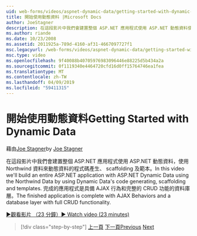 ```yaml
---
uid: web-forms/videos/aspnet-dynamic-data/getting-started-with-dynamic-data
title: 開始使用動態資料 |Microsoft Docs
author: JoeStagner
description: 在這段影片中我們會建置整個 ASP.NET 應用程式使用 ASP.NET 動態資料使用動態資料的程式碼產生，scaffoldi 使用 Northwind 資料...
ms.author: riande
ms.date: 10/23/2008
ms.assetid: 2011925a-789d-4160-af31-4667097727f1
msc.legacyurl: /web-forms/videos/aspnet-dynamic-data/getting-started-with-dynamic-data
msc.type: video
ms.openlocfilehash: 9f40088b40705976983096446e88225d5b434a2a
ms.sourcegitcommit: 0f1119340e4464720cfd16d0ff15764746ea1fea
ms.translationtype: MT
ms.contentlocale: zh-TW
ms.lasthandoff: 04/09/2019
ms.locfileid: "59411315"
---
```

# <a name="getting-started-with-dynamic-data"></a><span data-ttu-id="fab7a-103">開始使用動態資料</span><span class="sxs-lookup"><span data-stu-id="fab7a-103">Getting Started with Dynamic Data</span></span>

<span data-ttu-id="fab7a-104">藉由[Joe Stagner](https://github.com/JoeStagner)</span><span class="sxs-lookup"><span data-stu-id="fab7a-104">by [Joe Stagner](https://github.com/JoeStagner)</span></span>

<span data-ttu-id="fab7a-105">在這段影片中我們會建置整個 ASP.NET 應用程式使用 ASP.NET 動態資料，使用 Northwind 資料來動態資料的程式碼產生、 scaffolding 及範本。</span><span class="sxs-lookup"><span data-stu-id="fab7a-105">In this video we'll build an entire ASP.NET application with ASP.NET Dynamic Data using the Northwind Data by using Dynamic Data's code generating, scaffolding and templates.</span></span> <span data-ttu-id="fab7a-106">完成的應用程式是具備 AJAX 行為和完整的 CRUD 功能的資料庫層。</span><span class="sxs-lookup"><span data-stu-id="fab7a-106">The finished application is complete with AJAX Behaviors and a database layer with full CRUD functionality.</span></span>

[<span data-ttu-id="fab7a-107">&#9654;觀看影片 （23 分鐘）</span><span class="sxs-lookup"><span data-stu-id="fab7a-107">&#9654; Watch video (23 minutes)</span></span>](https://channel9.msdn.com/Blogs/ASP-NET-Site-Videos/getting-started-with-dynamic-data)

> [!div class="step-by-step"]
> <span data-ttu-id="fab7a-108">[上一頁](how-do-i-use-a-dynamiccontrol-in-listview-and-detailsview-controls.md)
> [下一頁](begin-editing-the-templates-in-aspnet-dynamic-data-applications.md)</span><span class="sxs-lookup"><span data-stu-id="fab7a-108">[Previous](how-do-i-use-a-dynamiccontrol-in-listview-and-detailsview-controls.md)
[Next](begin-editing-the-templates-in-aspnet-dynamic-data-applications.md)</span></span>

